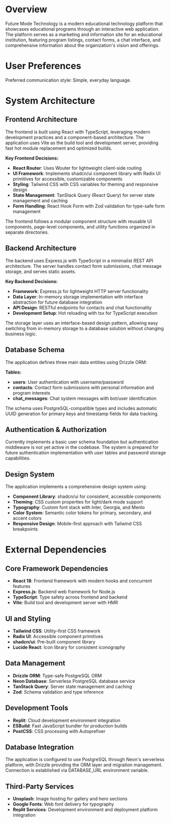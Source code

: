 # Overview

Future Mode Technology is a modern educational technology platform that showcases educational programs through an interactive web application. The platform serves as a marketing and information site for an educational institution, featuring program listings, contact forms, a chat interface, and comprehensive information about the organization's vision and offerings.

# User Preferences

Preferred communication style: Simple, everyday language.

# System Architecture

## Frontend Architecture
The frontend is built using React with TypeScript, leveraging modern development practices and a component-based architecture. The application uses Vite as the build tool and development server, providing fast hot module replacement and optimized builds.

**Key Frontend Decisions:**
- **React Router**: Uses Wouter for lightweight client-side routing
- **UI Framework**: Implements shadcn/ui component library with Radix UI primitives for accessible, customizable components
- **Styling**: Tailwind CSS with CSS variables for theming and responsive design
- **State Management**: TanStack Query (React Query) for server state management and caching
- **Form Handling**: React Hook Form with Zod validation for type-safe form management

The frontend follows a modular component structure with reusable UI components, page-level components, and utility functions organized in separate directories.

## Backend Architecture
The backend uses Express.js with TypeScript in a minimalist REST API architecture. The server handles contact form submissions, chat message storage, and serves static assets.

**Key Backend Decisions:**
- **Framework**: Express.js for lightweight HTTP server functionality
- **Data Layer**: In-memory storage implementation with interface abstraction for future database integration
- **API Design**: RESTful endpoints for contacts and chat functionality
- **Development Setup**: Hot reloading with tsx for TypeScript execution

The storage layer uses an interface-based design pattern, allowing easy switching from in-memory storage to a database solution without changing business logic.

## Database Schema
The application defines three main data entities using Drizzle ORM:

**Tables:**
- **users**: User authentication with username/password
- **contacts**: Contact form submissions with personal information and program interests
- **chat_messages**: Chat system messages with bot/user identification

The schema uses PostgreSQL-compatible types and includes automatic UUID generation for primary keys and timestamp fields for data tracking.

## Authentication & Authorization
Currently implements a basic user schema foundation but authentication middleware is not yet active in the codebase. The system is prepared for future authentication implementation with user tables and password storage capabilities.

## Design System
The application implements a comprehensive design system using:
- **Component Library**: shadcn/ui for consistent, accessible components
- **Theming**: CSS custom properties for light/dark mode support
- **Typography**: Custom font stack with Inter, Georgia, and Menlo
- **Color System**: Semantic color tokens for primary, secondary, and accent colors
- **Responsive Design**: Mobile-first approach with Tailwind CSS breakpoints

# External Dependencies

## Core Framework Dependencies
- **React 18**: Frontend framework with modern hooks and concurrent features
- **Express.js**: Backend web framework for Node.js
- **TypeScript**: Type safety across frontend and backend
- **Vite**: Build tool and development server with HMR

## UI and Styling
- **Tailwind CSS**: Utility-first CSS framework
- **Radix UI**: Accessible component primitives
- **shadcn/ui**: Pre-built component library
- **Lucide React**: Icon library for consistent iconography

## Data Management
- **Drizzle ORM**: Type-safe PostgreSQL ORM
- **Neon Database**: Serverless PostgreSQL database service
- **TanStack Query**: Server state management and caching
- **Zod**: Schema validation and type inference

## Development Tools
- **Replit**: Cloud development environment integration
- **ESBuild**: Fast JavaScript bundler for production builds
- **PostCSS**: CSS processing with Autoprefixer

## Database Integration
The application is configured to use PostgreSQL through Neon's serverless platform, with Drizzle providing the ORM layer and migration management. Connection is established via DATABASE_URL environment variable.

## Third-Party Services
- **Unsplash**: Image hosting for gallery and hero sections
- **Google Fonts**: Web font delivery for typography
- **Replit Services**: Development environment and deployment platform integration